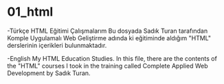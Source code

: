 # 01_html
-Türkçe
HTML Eğitimi Çalışmalarım
Bu dosyada Sadık Turan tarafından Komple Uygulamalı Web Geliştirme adında ki eğitiminde aldığım "HTML" derslerinin içerikleri bulunmaktadır.

-English
My HTML Education Studies.
In this file, there are the contents of the "HTML" courses I took in the training called Complete Applied Web Development by Sadık Turan.
